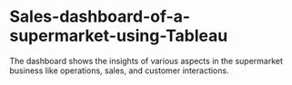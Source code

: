 # Sales-dashboard-of-a-supermarket-using-Tableau
The dashboard shows the insights of various aspects in the supermarket business like operations, sales, and customer interactions.
